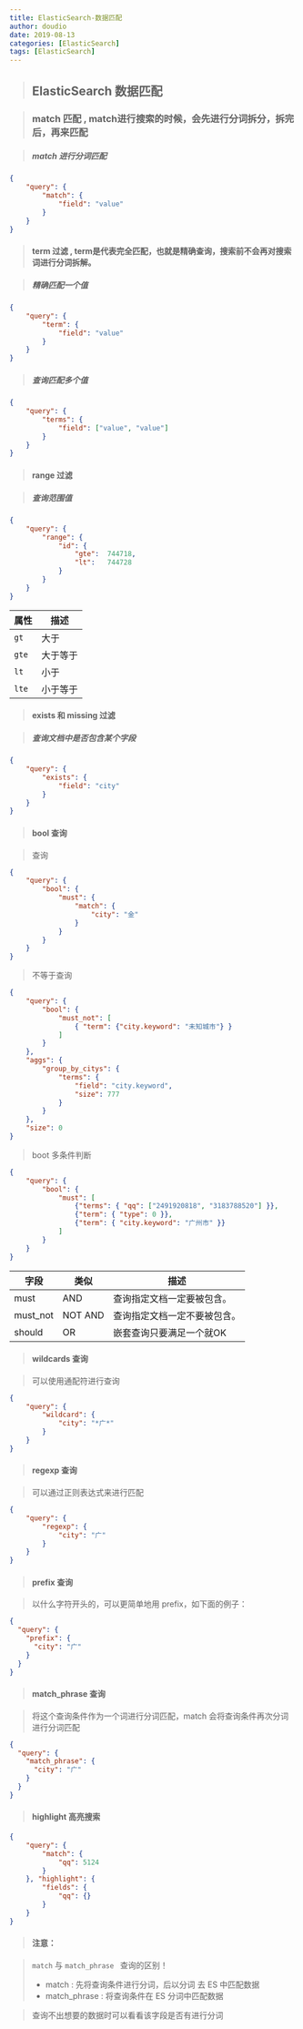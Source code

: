 ```yaml
---
title: ElasticSearch-数据匹配
author: doudio
date: 2019-08-13
categories: [ElasticSearch]
tags: [ElasticSearch]
---
```


> ## ElasticSearch 数据匹配

> ### match 匹配 , match进行搜索的时候，会先进行分词拆分，拆完后，再来匹配

> ##### match 进行分词匹配

```json
{
	"query": {
		"match": {
			"field": "value"
		}
	}
}
```

> #### term 过滤 , term是代表完全匹配，也就是精确查询，搜索前不会再对搜索词进行分词拆解。

> ##### 精确匹配一个值

```json
{
	"query": {
		"term": {
			"field": "value"
		}
	}
}
```

> ##### 查询匹配多个值

```json
{
	"query": {
		"terms": {
			"field": ["value", "value"]
		}
	}
}
```

> #### range  过滤

> ##### 查询范围值

```json
{
	"query": {
	    "range": { 
			"id": { 
	        	"gte":  744718, 
	            "lt":   744728 
	        } 
	    } 
	}
}
```

| 属性  | 描述     |
| ----- | -------- |
| `gt`  | 大于     |
| `gte` | 大于等于 |
| `lt`  | 小于     |
| `lte` | 小于等于 |

> #### exists 和 missing 过滤

> ##### 查询文档中是否包含某个字段

```json
{
	"query": {
		"exists": {
			"field": "city"
		}
	}
}
```

> #### bool 查询

> 查询

```json
{
	"query": {
		"bool": {
			"must": {
				"match": {
					"city": "金"
				}
			}
		}
	}
}
```

> 不等于查询

```json
{
	"query": {
		"bool": {
			"must_not": [
				{ "term": {"city.keyword": "未知城市"} }
			]
		}
	},
	"aggs": {
		"group_by_citys": {
			"terms": { 
				"field": "city.keyword",
				"size": 777
			}
		}
	},
	"size": 0
}
```

> boot 多条件判断

```json
{
	"query": {
		"bool": {
			"must": [
				{"terms": { "qq": ["2491920818", "3183788520"] }}, 
				{"term": { "type": 0 }},
				{"term": { "city.keyword": "广州市" }}
			]
		}
	}
}
```

| 字段     | 类似    | 描述                         |
| -------- | ------- | ---------------------------- |
| must     | AND     | 查询指定文档一定要被包含。   |
| must_not | NOT AND | 查询指定文档一定不要被包含。 |
| should   | OR      | 嵌套查询只要满足一个就OK     |

> #### wildcards 查询

> 可以使用通配符进行查询

```json
{
	"query": {
		"wildcard": {
			"city": "*广*"
		}
	}
}
```

> #### regexp 查询

> 可以通过正则表达式来进行匹配

```json
{
	"query": {
		"regexp": {
			"city": "广"
		}
	}
}
```

> #### prefix 查询

> 以什么字符开头的，可以更简单地用 prefix，如下面的例子：

```json
{ 
  "query": { 
    "prefix": { 
      "city": "广" 
    } 
  } 
}
```

> #### match_phrase 查询

> 将这个查询条件作为一个词进行分词匹配，match 会将查询条件再次分词进行分词匹配

```json
{
  "query": {
    "match_phrase": {
      "city": "广"
    }
  }
}
```

> #### highlight 高亮搜索

```json
{
	"query": {
		"match": {
			"qq": 5124
		}
	}, "highlight": {
		"fields": {
			"qq": {}
		}
	}
}
```

> #### 注意：

> `match` 与 `match_phrase ` 查询的区别！
>
> * match : 先将查询条件进行分词，后以分词 去 ES 中匹配数据
> * match_phrase : 将查询条件在 ES 分词中匹配数据

> 查询不出想要的数据时可以看看该字段是否有进行分词